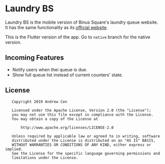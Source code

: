 # Laundry BS

Laundry BS is the mobile version of Binus Square's laundry queue website. It has the same functionality as its [official website](http://web.binus.ac.id/binussquare/LaundryQueue/DropInQueue.aspx). 

This is the Flutter version of the app. Go to `native` branch for the native version.


## Incoming Features

- Notify users when thei queue is due.
- Show full queue list instead of current counters' state.


## License

```
   Copyright 2019 Andrew Cen

   Licensed under the Apache License, Version 2.0 (the "License");
   you may not use this file except in compliance with the License.
   You may obtain a copy of the License at

       http://www.apache.org/licenses/LICENSE-2.0

   Unless required by applicable law or agreed to in writing, software
   distributed under the License is distributed on an "AS IS" BASIS,
   WITHOUT WARRANTIES OR CONDITIONS OF ANY KIND, either express or implied.
   See the License for the specific language governing permissions and
   limitations under the License.
```
